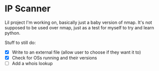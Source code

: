 # IP Scanner
Lil project I'm working on, basically just a baby version of nmap. It's not supposed to be used over nmap, just as a test for myself to try and learn python.

Stuff to still do:
- [x] Write to an external file (allow user to choose if they want it to)
- [x] Check for OSs running and their versions
- [ ] Add a whois lookup
